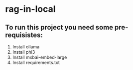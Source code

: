 # rag-in-local
## To run this project you need some pre-requisistes:
1. Install ollama
2. Install phi3
3. Install mxbai-embed-large
4. Install requirements.txt
